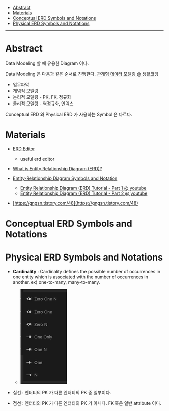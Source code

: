 - [Abstract](#abstract)
- [Materials](#materials)
- [Conceptual ERD Symbols and Notations](#conceptual-erd-symbols-and-notations)
- [Physical ERD Symbols and Notations](#physical-erd-symbols-and-notations)

----

# Abstract

Data Modeling 할 때 유용한 Diagram 이다.

Data Modeling 은 다음과 같은 순서로 진행한다. [관계형 데이터 모델링 @ 생활코딩](https://opentutorials.org/course/3883)

* 업무파악
* 개념적 모델링
* 논리적 모델링 - PK, FK, 정규화
* 물리적 모델링 - 역정규화, 인덱스

Conceptual ERD 와 Physical ERD 가 사용하는 Symbol 은 다르다.

# Materials

* [ERD Editor](https://marketplace.visualstudio.com/items?itemName=dineug.vuerd-vscode)
  * useful erd editor

* [What is Entity Relationship Diagram (ERD)?](https://www.visual-paradigm.com/guide/data-modeling/what-is-entity-relationship-diagram/)
* [Entity-Relationship Diagram Symbols and Notation](https://www.lucidchart.com/pages/ER-diagram-symbols-and-meaning)
  * [Entity Relationship Diagram (ERD) Tutorial - Part 1 @ youtube](https://www.youtube.com/watch?v=QpdhBUYk7Kk)
  * [Entity Relationship Diagram (ERD) Tutorial - Part 2 @ youtube](https://www.youtube.com/watch?v=-CuY5ADwn24)
* [https://gngsn.tistory.com/48](https://gngsn.tistory.com/48)

# Conceptual ERD Symbols and Notations

# Physical ERD Symbols and Notations

* **Cardinality** : Cardinality defines the possible number of occurrences in one entity which is associated with the number of occurrences in another. ex) one-to-many, many-to-many.
  * ![](crowfeet.png)

* 실선 : 엔터티의 PK 가 다른 엔터티의 PK 중 일부이다.
* 점선 : 엔터티의 PK 가 다른 엔터티의 PK 가 아니다. FK 혹은 일반 attribute 이다.
